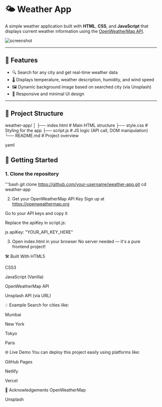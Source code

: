 # 🌤️ Weather App

A simple weather application built with **HTML**, **CSS**, and **JavaScript** that displays current weather information using the [OpenWeatherMap API](https://openweathermap.org/api).

![screenshot](https://source.unsplash.com/800x400/?weather)

---

## 🚀 Features

- 🔍 Search for any city and get real-time weather data
- 🌡️ Displays temperature, weather description, humidity, and wind speed
- 🖼️ Dynamic background image based on searched city (via Unsplash)
- 📱 Responsive and minimal UI design

---

## 📁 Project Structure

weather-app/
│
├── index.html # Main HTML structure
├── style.css # Styling for the app
├── script.js # JS logic (API call, DOM manipulation)
└── README.md # Project overview

yaml
## 🔧 Getting Started

### 1. Clone the repository

'''bash
git clone https://github.com/your-username/weather-app.git
cd weather-app



2. Get your OpenWeatherMap API Key
Sign up at https://openweathermap.org

Go to your API keys and copy it

Replace the apiKey in script.js:

js
apiKey: "YOUR_API_KEY_HERE"


3. Open index.html in your browser
No server needed — it's a pure frontend project!

🛠️ Built With
HTML5

CSS3

JavaScript (Vanilla)

OpenWeatherMap API

Unsplash API (via URL)

💡 Example
Search for cities like:

Mumbai

New York

Tokyo

Paris

🌐 Live Demo
You can deploy this project easily using platforms like:

GitHub Pages

Netlify

Vercel


🙌 Acknowledgements
OpenWeatherMap

Unsplash
